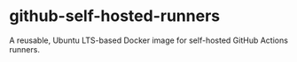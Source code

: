 # github-self-hosted-runners
A reusable, Ubuntu LTS-based Docker image for self-hosted GitHub Actions runners.
